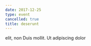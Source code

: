 ```yaml
---
date: 2017-12-25
type: event
cancelled: true
title: deserunt
---
```

elit, non Duis mollit. Ut adipiscing dolor